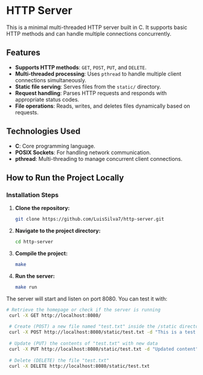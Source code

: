 # HTTP Server

This is a minimal multi-threaded HTTP server built in C. It supports basic HTTP methods and can handle multiple connections concurrently.

## Features

- **Supports HTTP methods**: `GET`, `POST`, `PUT`, and `DELETE`.
- **Multi-threaded processing**: Uses `pthread` to handle multiple client connections simultaneously.
- **Static file serving**: Serves files from the `static/` directory.
- **Request handling**: Parses HTTP requests and responds with appropriate status codes.
- **File operations**: Reads, writes, and deletes files dynamically based on requests.

## Technologies Used

- **C**: Core programming language.
- **POSIX Sockets**: For handling network communication.
- **pthread**: Multi-threading to manage concurrent client connections.

## How to Run the Project Locally

### Installation Steps

1. **Clone the repository:**
   ```bash
   git clone https://github.com/LuisSilva7/http-server.git
   ```
   
2. **Navigate to the project directory:**

   ```bash
   cd http-server
   ```

3. **Compile the project:**

   ```bash
   make
   ```

4. **Run the server:**

   ```bash
   make run
   ```

The server will start and listen on port 8080. You can test it with:

  ```bash
  # Retrieve the homepage or check if the server is running
   curl -X GET http://localhost:8080/
   
   # Create (POST) a new file named "test.txt" inside the /static directory
   curl -X POST http://localhost:8080/static/test.txt -d "This is a test file"
   
   # Update (PUT) the contents of "test.txt" with new data
   curl -X PUT http://localhost:8080/static/test.txt -d "Updated content"
   
   # Delete (DELETE) the file "test.txt"
   curl -X DELETE http://localhost:8080/static/test.txt
  ```






